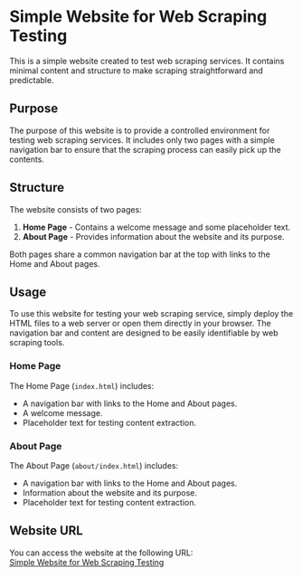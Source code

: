 # Simple Website for Web Scraping Testing

This is a simple website created to test web scraping services. It contains minimal content and structure to make scraping straightforward and predictable.

## Purpose

The purpose of this website is to provide a controlled environment for testing web scraping services. It includes only two pages with a simple navigation bar to ensure that the scraping process can easily pick up the contents.

## Structure

The website consists of two pages:
1. **Home Page** - Contains a welcome message and some placeholder text.
2. **About Page** - Provides information about the website and its purpose.

Both pages share a common navigation bar at the top with links to the Home and About pages.

## Usage

To use this website for testing your web scraping service, simply deploy the HTML files to a web server or open them directly in your browser. The navigation bar and content are designed to be easily identifiable by web scraping tools.

### Home Page

The Home Page (`index.html`) includes:
- A navigation bar with links to the Home and About pages.
- A welcome message.
- Placeholder text for testing content extraction.

### About Page

The About Page (`about/index.html`) includes:
- A navigation bar with links to the Home and About pages.
- Information about the website and its purpose.
- Placeholder text for testing content extraction.

## Website URL

You can access the website at the following URL:  
[Simple Website for Web Scraping Testing](https://skieabad.github.io/webscrape-test/)